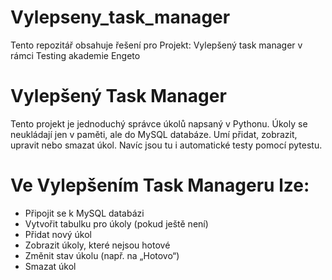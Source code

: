 # Vylepseny_task_manager
Tento repozitář obsahuje řešení pro Projekt: Vylepšený task manager v rámci Testing akademie Engeto

# Vylepšený Task Manager

Tento projekt je jednoduchý správce úkolů napsaný v Pythonu. Úkoly se neukládají jen v paměti, ale do MySQL databáze. Umí přidat, zobrazit, upravit nebo smazat úkol. Navíc jsou tu i automatické testy pomocí pytestu.


# Ve Vylepšením Task Manageru lze: 
- Připojit se k MySQL databázi
- Vytvořit tabulku pro úkoly (pokud ještě není)
- Přidat nový úkol
- Zobrazit úkoly, které nejsou hotové
- Změnit stav úkolu (např. na „Hotovo“)
- Smazat úkol
